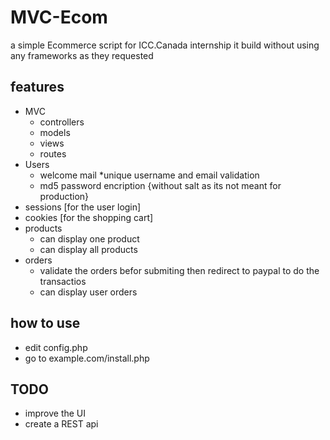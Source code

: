 # MVC-Ecom
a simple Ecommerce script for ICC.Canada internship 
it build without using any frameworks as they requested
## features
* MVC
  * controllers
  * models
  * views
  * routes
* Users 
  * welcome mail
  *unique username and email validation
  * md5 password encription {without salt as its not meant for production}
* sessions [for the user login]
* cookies [for the shopping cart]
* products
  * can display one product
  * can display all products
* orders 
  * validate the orders befor submiting then redirect to paypal to do the transactios
  * can display user orders

## how to use
* edit config.php
* go to example.com/install.php 

## TODO
* improve the UI 
* create a REST api

